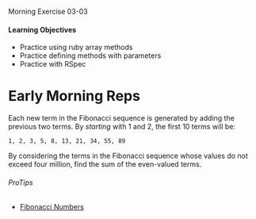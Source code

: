Morning Exercise 03-03

#### Learning Objectives
- Practice using ruby array methods
- Practice defining methods with parameters
- Practice with RSpec

# Early Morning Reps


Each new term in the Fibonacci sequence is generated by adding the previous two terms. By _starting_ with 1 and 2, the first 10 terms will be:

`1, 2, 3, 5, 8, 13, 21, 34, 55, 89`

By considering the terms in the Fibonacci sequence whose values do not exceed four million, find the sum of the even-valued terms.

###### ProTips
- [Fibonacci Numbers](http://en.wikipedia.org/wiki/Fibonacci_numbers)
